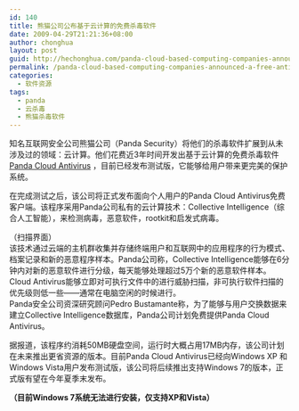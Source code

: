```yaml
---
id: 140
title: 熊猫公司公布基于云计算的免费杀毒软件
date: 2009-04-29T21:21:36+08:00
author: chonghua
layout: post
guid: http://hechonghua.com/panda-cloud-based-computing-companies-announced-a-free-antivirus-software/
permalink: /panda-cloud-based-computing-companies-announced-a-free-antivirus-software/
categories:
  - 软件资源
tags:
  - panda
  - 云杀毒
  - 熊猫杀毒软件
---
```

知名互联网安全公司熊猫公司（Panda Security）将他们的杀毒软件扩展到从未涉及过的领域：云计算。他们花费近3年时间开发出基于云计算的免费杀毒软件[Panda Cloud Antivirus](http://www.cloudantivirus.com/) ，目前已经发布测试版，它能够给用户带来更完美的保护系统。

<!--more-->

在完成测试之后，该公司将正式发布面向个人用户的Panda Cloud Antivirus免费客户端。该程序采用Panda公司私有的云计算技术：Collective Intelligence（综合人工智能），来检测病毒，恶意软件，rootkit和启发式病毒。 

（扫描界面）  
该技术通过云端的主机群收集并存储终端用户和互联网中的应用程序的行为模式、档案记录和新的恶意程序样本。Panda公司称，Collective Intelligence能够在6分钟内对新的恶意软件进行分级，每天能够处理超过5万个新的恶意软件样本。Cloud Antivirus能够立即对可执行文件中的进行威胁扫描，非可执行软件扫描的优先级则低一些——通常在电脑空闲的时候进行。  
Panda安全公司资深研究顾问Pedro Bustamante称，为了能够与用户交换数据来建立Collective Intelligence数据库，Panda公司计划免费提供Panda Cloud Antivirus。 

据报道，该程序约消耗50MB硬盘空间，运行时大概占用17MB内存，该公司计划在未来推出更省资源的版本。目前Panda Cloud Antivirus已经向Windows XP 和Windows Vista用户发布测试版，该公司将后续推出支持Windows 7的版本，正式版有望在今年夏季末发布。 

**（目前Windows 7系统无法进行安装，仅支持XP和Vista）**